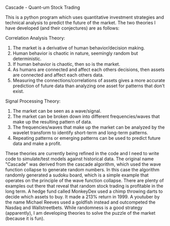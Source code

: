 Cascade - Quant-um Stock Trading

This is a python program which uses quantitative investment strategies
and technical analysis to predict the future of the market. The two
theories I have developed (and their conjectures) are as follows:

Correlation Analysis Theory:
1. The market is a derivative of human behavior/decision making.
2. Human behavior is chaotic in nature, seemingly random but deterministic.
3. If human behavior is chaotic, then so is the market.
4. As humans are connected and affect each others decisions, then assets are connected and affect each others data.
5. Measuring the connections/correlations of assets gives a more accurate prediction of future data than analyzing one asset for patterns that don't exist.

Signal Processing Theory:
1. The market can be seen as a wave/signal.
2. The market can be broken down into different frequencies/waves that make up the resulting pattern of data.
3. The frequencies/waves that make up the market can be analyzed by the wavelet transform to identify short-term and long-term patterns.
4. Repeating patterns or emerging patterns can be used to predict future data and make a profit.

These theories are currently being refined in the code and I need to
write code to simulate/test models against historical data. The original
name "Cascade" was derived from the cascade algorithm, which used the
wave function collapse to generate random numbers. In this case the
algorithm randomly generated a sudoku board, which is a simple example
that operates on the principle of the wave function collapse. There
are plenty of examples out there that reveal that random stock trading
is profitable in the long term. A hedge fund called MonkeyDex used
a chimp throwing darts to decide which assets to buy. It made a 213%
return in 1999. A youtuber by the name Michael Reeves used a goldfish
instead and outcompeted the Nasdaq and Wallstreetbets. While randomness
is a good strategy (apparently), I am developing theories to solve the
puzzle of the market (because it is fun).
